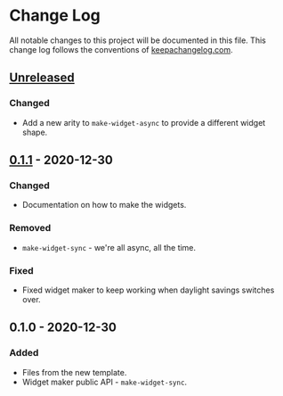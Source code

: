 # Change Log
All notable changes to this project will be documented in this file. This change log follows the conventions of [keepachangelog.com](http://keepachangelog.com/).

## [Unreleased]
### Changed
- Add a new arity to `make-widget-async` to provide a different widget shape.

## [0.1.1] - 2020-12-30
### Changed
- Documentation on how to make the widgets.

### Removed
- `make-widget-sync` - we're all async, all the time.

### Fixed
- Fixed widget maker to keep working when daylight savings switches over.

## 0.1.0 - 2020-12-30
### Added
- Files from the new template.
- Widget maker public API - `make-widget-sync`.

[Unreleased]: https://github.com/your-name/advent-11/compare/0.1.1...HEAD
[0.1.1]: https://github.com/your-name/advent-11/compare/0.1.0...0.1.1

